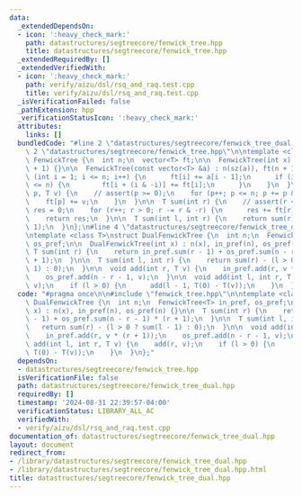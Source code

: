 ```yaml
---
data:
  _extendedDependsOn:
  - icon: ':heavy_check_mark:'
    path: datastructures/segtreecore/fenwick_tree.hpp
    title: datastructures/segtreecore/fenwick_tree.hpp
  _extendedRequiredBy: []
  _extendedVerifiedWith:
  - icon: ':heavy_check_mark:'
    path: verify/aizu/dsl/rsq_and_raq.test.cpp
    title: verify/aizu/dsl/rsq_and_raq.test.cpp
  _isVerificationFailed: false
  _pathExtension: hpp
  _verificationStatusIcon: ':heavy_check_mark:'
  attributes:
    links: []
  bundledCode: "#line 2 \"datastructures/segtreecore/fenwick_tree_dual.hpp\"\n\n#line\
    \ 2 \"datastructures/segtreecore/fenwick_tree.hpp\"\n\ntemplate <class T>\nstruct\
    \ FenwickTree {\n  int n;\n  vector<T> ft;\n\n  FenwickTree(int x) : n(x), ft(n\
    \ + 1) {}\n\n  FenwickTree(const vector<T> &a) : n(sz(a)), ft(n + 1) {\n    for\
    \ (int i = 1; i <= n; i++) {\n      ft[i] += a[i - 1];\n      if (i + (i & -i)\
    \ <= n) {\n        ft[i + (i & -i)] += ft[i];\n      }\n    }\n  }\n\n  void add(int\
    \ p, T v) {\n    // assert(p >= 0);\n    for (p++; p <= n; p += p & -p) {\n  \
    \    ft[p] += v;\n    }\n  }\n\n  T sum(int r) {\n    // assert(r < n);\n    T\
    \ res = 0;\n    for (r++; r > 0; r -= r & -r) {\n      res += ft[r];\n    }\n\
    \    return res;\n  }\n\n  T sum(int l, int r) {\n    return sum(r) - sum(l -\
    \ 1);\n  }\n};\n#line 4 \"datastructures/segtreecore/fenwick_tree_dual.hpp\"\n\
    \ntemplate <class T>\nstruct DualFenwickTree {\n  int n;\n  FenwickTree<T> in_pref,\
    \ os_pref;\n\n  DualFenwickTree(int x) : n(x), in_pref(n), os_pref(n) {}\n\n \
    \ T sum(int r) {\n    return in_pref.sum(r - 1) + os_pref.sum(n - r - 1) * (r\
    \ + 1);\n  }\n\n  T sum(int l, int r) {\n    return sum(r) - (l > 0 ? sum(l -\
    \ 1) : 0);\n  }\n\n  void add(int r, T v) {\n    in_pref.add(r, v * (r + 1));\n\
    \    os_pref.add(n - r - 1, v);\n  }\n\n  void add(int l, int r, T v) {\n    add(r,\
    \ v);\n    if (l > 0) {\n      add(l - 1, T(0) - T(v));\n    }\n  }\n};\n"
  code: "#pragma once\n\n#include \"fenwick_tree.hpp\"\n\ntemplate <class T>\nstruct\
    \ DualFenwickTree {\n  int n;\n  FenwickTree<T> in_pref, os_pref;\n\n  DualFenwickTree(int\
    \ x) : n(x), in_pref(n), os_pref(n) {}\n\n  T sum(int r) {\n    return in_pref.sum(r\
    \ - 1) + os_pref.sum(n - r - 1) * (r + 1);\n  }\n\n  T sum(int l, int r) {\n \
    \   return sum(r) - (l > 0 ? sum(l - 1) : 0);\n  }\n\n  void add(int r, T v) {\n\
    \    in_pref.add(r, v * (r + 1));\n    os_pref.add(n - r - 1, v);\n  }\n\n  void\
    \ add(int l, int r, T v) {\n    add(r, v);\n    if (l > 0) {\n      add(l - 1,\
    \ T(0) - T(v));\n    }\n  }\n};"
  dependsOn:
  - datastructures/segtreecore/fenwick_tree.hpp
  isVerificationFile: false
  path: datastructures/segtreecore/fenwick_tree_dual.hpp
  requiredBy: []
  timestamp: '2024-08-31 22:39:57-04:00'
  verificationStatus: LIBRARY_ALL_AC
  verifiedWith:
  - verify/aizu/dsl/rsq_and_raq.test.cpp
documentation_of: datastructures/segtreecore/fenwick_tree_dual.hpp
layout: document
redirect_from:
- /library/datastructures/segtreecore/fenwick_tree_dual.hpp
- /library/datastructures/segtreecore/fenwick_tree_dual.hpp.html
title: datastructures/segtreecore/fenwick_tree_dual.hpp
---
```

